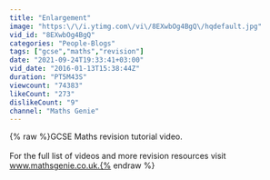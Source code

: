 ```yaml
---
title: "Enlargement"
image: "https:\/\/i.ytimg.com\/vi\/8EXwbOg4BgQ\/hqdefault.jpg"
vid_id: "8EXwbOg4BgQ"
categories: "People-Blogs"
tags: ["gcse","maths","revision"]
date: "2021-09-24T19:33:41+03:00"
vid_date: "2016-01-13T15:38:44Z"
duration: "PT5M43S"
viewcount: "74383"
likeCount: "273"
dislikeCount: "9"
channel: "Maths Genie"
---
```

{% raw %}GCSE Maths revision tutorial video.<br /><br />For the full list of videos and more revision resources visit www.mathsgenie.co.uk.{% endraw %}
